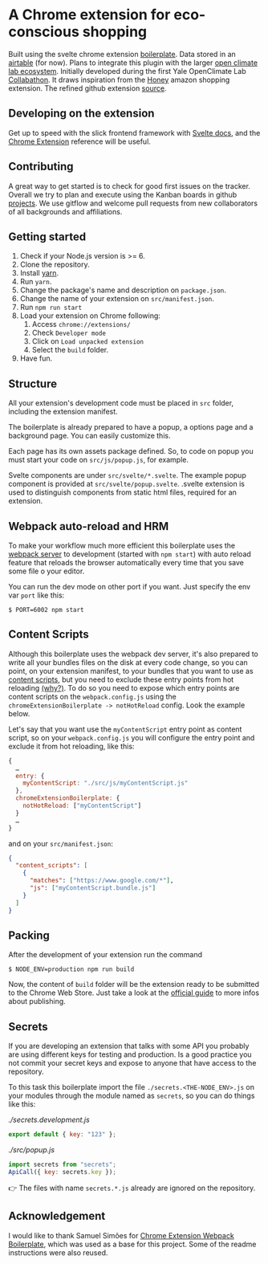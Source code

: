 # A Chrome extension for eco-conscious shopping

Built using the svelte chrome extension [boilerplate](https://github.com/d-lowl/chrome-extension-svelte-boilerplate). Data stored in an [airtable](https://airtable.com/invite/l?inviteId=invIyZVcyifUauhPX&inviteToken=1cd27e37721480eec5017a7179c044a61581384240d82720f17cf5cd02fa5542) (for now). Plans to integrate this plugin with the larger [open climate lab ecosystem](https://github.com/YaleOpenLab/Collabathon_2019). Initially developed during the first Yale OpenClimate Lab [Collabathon](https://www.collabathon.openclimate.earth/). 
It draws inspiration from the [Honey](https://www.joinhoney.com/) amazon shopping extension. The refined github extension [source](https://github.com/sindresorhus/refined-github).

## Developing on the extension
Get up to speed with the slick frontend framework with [Svelte docs](https://svelte.technology/guide),  and the [Chrome Extension](https://developer.chrome.com/extensions/getstarted) reference will be useful. 

## Contributing
A great way to get started is to check for good first issues on the tracker. Overall we try to plan and execute using the Kanban boards in github [projects](https://github.com/starling-foundries/rhizomatic/projects).
We use gitflow and welcome pull requests from new collaborators of all backgrounds and affiliations.



## Getting started 

1. Check if your Node.js version is >= 6.
2. Clone the repository.
3. Install [yarn](https://yarnpkg.com/lang/en/docs/install/).
4. Run `yarn`.
5. Change the package's name and description on `package.json`.
6. Change the name of your extension on `src/manifest.json`.
7. Run `npm run start`
8. Load your extension on Chrome following:
    1. Access `chrome://extensions/`
    2. Check `Developer mode`
    3. Click on `Load unpacked extension`
    4. Select the `build` folder.
8. Have fun.

## Structure
All your extension's development code must be placed in `src` folder, including the extension manifest.

The boilerplate is already prepared to have a popup, a options page and a background page. You can easily customize this.

Each page has its own assets package defined. So, to code on popup you must start your code on `src/js/popup.js`, for example.

Svelte components are under `src/svelte/*.svelte`. The example popup component is provided at `src/svelte/popup.svelte`. .svelte extension is used to distinguish components from static html files, required for an extension.

## Webpack auto-reload and HRM
To make your workflow much more efficient this boilerplate uses the [webpack server](https://webpack.github.io/docs/webpack-dev-server.html) to development (started with `npm start`) with auto reload feature that reloads the browser automatically every time that you save some file o your editor.

You can run the dev mode on other port if you want. Just specify the env var `port` like this:

```
$ PORT=6002 npm start
```

## Content Scripts

Although this boilerplate uses the webpack dev server, it's also prepared to write all your bundles files on the disk at every code change, so you can point, on your extension manifest, to your bundles that you want to use as [content scripts](https://developer.chrome.com/extensions/content_scripts), but you need to exclude these entry points from hot reloading [(why?)](https://github.com/samuelsimoes/chrome-extension-webpack-boilerplate/issues/4#issuecomment-261788690). To do so you need to expose which entry points are content scripts on the `webpack.config.js` using the `chromeExtensionBoilerplate -> notHotReload` config. Look the example below.

Let's say that you want use the `myContentScript` entry point as content script, so on your `webpack.config.js` you will configure the entry point and exclude it from hot reloading, like this:

```js
{
  …
  entry: {
    myContentScript: "./src/js/myContentScript.js"
  },
  chromeExtensionBoilerplate: {
    notHotReload: ["myContentScript"]
  }
  …
}
```

and on your `src/manifest.json`:

```json
{
  "content_scripts": [
    {
      "matches": ["https://www.google.com/*"],
      "js": ["myContentScript.bundle.js"]
    }
  ]
}

```

## Packing
After the development of your extension run the command

```
$ NODE_ENV=production npm run build
```
Now, the content of `build` folder will be the extension ready to be submitted to the Chrome Web Store. Just take a look at the [official guide](https://developer.chrome.com/webstore/publish) to more infos about publishing.

## Secrets
If you are developing an extension that talks with some API you probably are using different keys for testing and production. Is a good practice you not commit your secret keys and expose to anyone that have access to the repository.

To this task this boilerplate import the file `./secrets.<THE-NODE_ENV>.js` on your modules through the module named as `secrets`, so you can do things like this:

_./secrets.development.js_

```js
export default { key: "123" };
```

_./src/popup.js_

```js
import secrets from "secrets";
ApiCall({ key: secrets.key });
```
:point_right: The files with name `secrets.*.js` already are ignored on the repository.

## Acknowledgement
I would like to thank Samuel Simões for [Chrome Extension Webpack Boilerplate](https://github.com/samuelsimoes/chrome-extension-webpack-boilerplate), which was used as a base for this project. Some of the readme instructions were also reused. 

